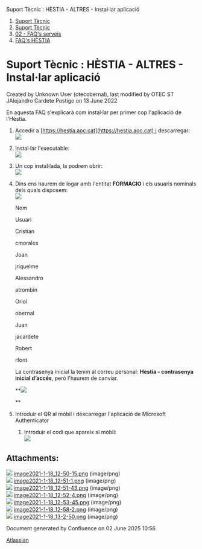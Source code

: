 Suport Tècnic : HÈSTIA - ALTRES - Instal·lar aplicació  

1.  [Suport Tècnic](index.md)
2.  [Suport Tècnic](13893782.md)
3.  [02 - FAQ's serveis](26313393.md)
4.  [FAQ's HÈSTIA](28705593.md)

Suport Tècnic : HÈSTIA - ALTRES - Instal·lar aplicació
======================================================

Created by Unknown User (otecobernal), last modified by OTEC ST JAlejandro Cardete Postigo on 13 June 2022

  

En aquesta FAQ s'explicarà com instal·lar per primer cop l'aplicació de l'Hèstia.

1.  Accedir a [https://hestia.aoc.cat](https://hestia.aoc.cat) i descarregar:  
    ![](attachments/41520363/41520364.png)  
      
    
2.  Instal·lar l'executable:  
    ![](attachments/41520363/41520367.png)  
      
    
3.  Un cop instal·lada, la podrem obrir:  
    ![](attachments/41520363/41520366.png)  
      
      
    
4.  Dins ens haurem de logar amb l'entitat **FORMACIO** i els usuaris nominals dels quals disposem:  
    ![](attachments/41520363/41520368.png)
    
    Nom
    
    Usuari
    
    Cristian
    
    cmorales
    
      
    
      
    
    Joan
    
    jriquelme
    
    Alessandro
    
    atrombin
    
    Oriol
    
    obernal
    
    Juan
    
    jacardete
    
      
    
      
    
    Robert
    
    rfont
    
    La contrasenya inicial la tenim al correu personal: **Hèstia - contrasenya inicial d’accés**, però l'haurem de canviar.
    
    **![](attachments/41520363/41520371.png)  
      
    **
5.  Introduir el QR al mòbil i descarregar l'aplicació de Microsoft Authenticator
    1.  Introduir el codi que apareix al mòbil:  
        ![](attachments/41520363/41520369.png)

Attachments:
------------

![](images/icons/bullet_blue.gif) [image2021-1-18\_12-50-15.png](attachments/41520363/41520364.png) (image/png)  
![](images/icons/bullet_blue.gif) [image2021-1-18\_12-51-1.png](attachments/41520363/41520365.png) (image/png)  
![](images/icons/bullet_blue.gif) [image2021-1-18\_12-51-43.png](attachments/41520363/41520366.png) (image/png)  
![](images/icons/bullet_blue.gif) [image2021-1-18\_12-52-4.png](attachments/41520363/41520367.png) (image/png)  
![](images/icons/bullet_blue.gif) [image2021-1-18\_12-53-45.png](attachments/41520363/41520368.png) (image/png)  
![](images/icons/bullet_blue.gif) [image2021-1-18\_12-58-2.png](attachments/41520363/41520369.png) (image/png)  
![](images/icons/bullet_blue.gif) [image2021-1-18\_13-2-50.png](attachments/41520363/41520371.png) (image/png)  

Document generated by Confluence on 02 June 2025 10:56

[Atlassian](http://www.atlassian.com/)